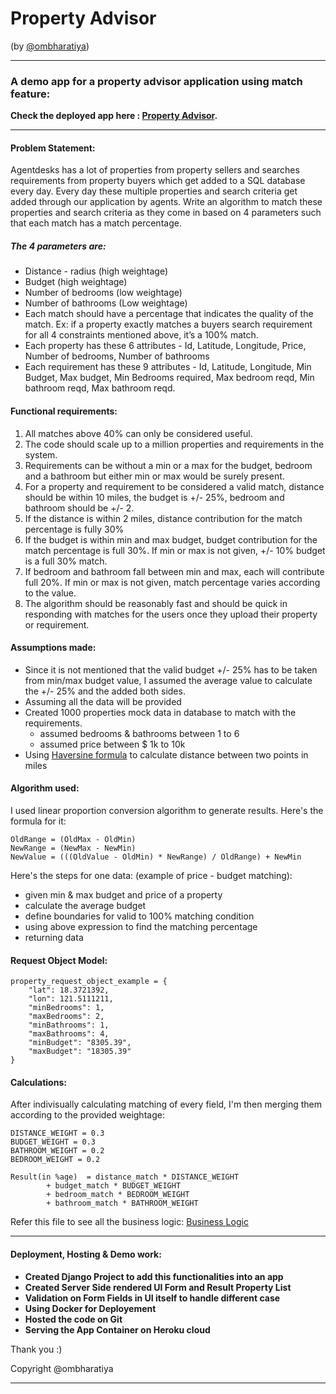 # Property Advisor
(by [@ombharatiya](https://www.linkedin.com/in/ombharatiya))

- - -

### A demo app for a property advisor application using match feature:

**Check the deployed app here : [Property Advisor](https://property-advisor.herokuapp.com/).**

- - -
#### Problem Statement:

Agentdesks has a lot of properties from property sellers and searches requirements from property buyers which get added to a SQL database every day. Every day these multiple properties and search criteria get added through our application by agents. Write an algorithm to match these properties and search criteria as they come in based on 4 parameters such that each match has a  match percentage.

##### The 4 parameters are:

- Distance - radius (high weightage)
- Budget (high weightage)
- Number of bedrooms (low weightage)
- Number of bathrooms (Low weightage)
- Each match should have a percentage that indicates the quality of the match. Ex: if a property exactly matches a buyers search requirement for all 4 constraints mentioned above, it’s a 100% match.  
- Each property has these 6 attributes - Id, Latitude, Longitude, Price, Number of bedrooms, Number of bathrooms
- Each requirement has these 9 attributes - Id, Latitude, Longitude, Min Budget, Max budget, Min Bedrooms required, Max bedroom reqd, Min bathroom reqd, Max bathroom reqd.

#### Functional requirements:

1. All matches above 40% can only be considered useful.
2. The code should scale up to a million properties and requirements in the system.
3. Requirements can be without a min or a max for the budget, bedroom and a bathroom but either min or max would be surely present.
4. For a property and requirement to be considered a valid match, distance should be within 10 miles, the budget is +/- 25%, bedroom and bathroom should be +/- 2.
5. If the distance is within 2 miles, distance contribution for the match percentage is fully 30%
6. If the budget is within min and max budget, budget contribution for the match percentage is full 30%. If min or max is not given, +/- 10% budget is a full 30% match.
7. If bedroom and bathroom fall between min and max, each will contribute full 20%. If min or max is not given, match percentage varies according to the value.
8. The algorithm should be reasonably fast and should be quick in responding with matches for the users once they upload their property or requirement.

#### Assumptions made:

- Since it is not mentioned that the valid budget +/- 25% has to be taken from min/max budget value, I assumed the average value to calculate the +/- 25% and the added both sides.
- Assuming all the data will be provided
- Created 1000 properties mock data in database to match with the requirements.
  - assumed bedrooms & bathrooms between 1 to 6
  - assumed price between $ 1k to 10k
- Using [Haversine formula](https://en.wikipedia.org/wiki/Haversine_formula) to calculate distance between two points in miles
   


#### Algorithm used:

I used linear proportion conversion algorithm to generate results.
Here's the formula for it:
```
OldRange = (OldMax - OldMin)  
NewRange = (NewMax - NewMin)  
NewValue = (((OldValue - OldMin) * NewRange) / OldRange) + NewMin
```

Here's the steps for one data: 
(example of price - budget matching):
- given min & max budget and price of a property
- calculate the average budget 
- define boundaries for valid to 100% matching condition
- using above expression to find the matching percentage
- returning data

#### Request Object Model:

```
property_request_object_example = {
    "lat": 18.3721392,
    "lon": 121.5111211,
    "minBedrooms": 1,
    "maxBedrooms": 2,
    "minBathrooms": 1,
    "maxBathrooms": 4,
    "minBudget": "8305.39",
    "maxBudget": "18305.39"
}

```

#### Calculations:

After indivisually calculating matching of every field, I'm then merging them according to the provided weightage:

```
DISTANCE_WEIGHT = 0.3
BUDGET_WEIGHT = 0.3
BATHROOM_WEIGHT = 0.2
BEDROOM_WEIGHT = 0.2

Result(in %age)  = distance_match * DISTANCE_WEIGHT
        + budget_match * BUDGET_WEIGHT
        + bedroom_match * BEDROOM_WEIGHT
        + bathroom_match * BATHROOM_WEIGHT

```

Refer this file to see all the business logic: [Business Logic](https://github.com/ombharatiya/property-advisor/blob/master/apiservices/core/RealState/driver.py)

- - - 

#### Deployment, Hosting & Demo work:

- **Created Django Project to add this functionalities into an app**
- **Created Server Side rendered UI Form and Result Property List**
- **Validation on Form Fields in UI itself to handle different case**
- **Using Docker for Deployement**
- **Hosted the code on Git**
- **Serving the App Container on Heroku cloud**

Thank you :)

Copyright @ombharatiya
- - -
